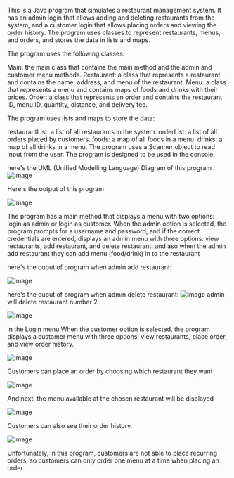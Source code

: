   This is a Java program that simulates a restaurant management system. It has an admin login that allows adding and deleting restaurants from the system, and a customer login that allows placing orders and viewing the order history. The program uses classes to represent restaurants, menus, and orders, and stores the data in lists and maps.

The program uses the following classes:

Main: the main class that contains the main method and the admin and customer menu methods.
Restaurant: a class that represents a restaurant and contains the name, address, and menu of the restaurant.
Menu: a class that represents a menu and contains maps of foods and drinks with their prices.
Order: a class that represents an order and contains the restaurant ID, menu ID, quantity, distance, and delivery fee.

The program uses lists and maps to store the data:

restaurantList: a list of all restaurants in the system.
orderList: a list of all orders placed by customers.
foods: a map of all foods in a menu.
drinks: a map of all drinks in a menu.
The program uses a Scanner object to read input from the user. The program is designed to be used in the console.

here's the UML (Unified Modelling Language) Diagram  of this program :
![image](https://user-images.githubusercontent.com/115135900/232671279-d6a89b31-4210-4c25-a994-23866ece9035.png)



Here's the output of this program 

![image](https://user-images.githubusercontent.com/115135900/232648643-a91c03d2-f3c1-46bd-a271-c18876792ae4.png)

The program has a main method that displays a menu with two options: login as admin or login as customer. When the admin option is selected, the program prompts for a username and password, and if the correct credentials are entered, displays an admin menu with three options: view restaurants, add restaurant, and delete restaurant. and aso when the admin add restaurant they can add menu (food/drink) in to the restaurant

here's the ouput of program when admin add restaurant:

![image](https://user-images.githubusercontent.com/115135900/232648821-218b1432-5639-45c7-8338-d2b8518ea06b.png)

here's the ouput of program when admin delete restaurant:
![image](https://user-images.githubusercontent.com/115135900/232650016-8e7952d8-c7b9-4789-a33b-ebf7994a99ff.png)
admin will delete restaurant number 2

![image](https://user-images.githubusercontent.com/115135900/232649953-095fda5f-6df9-4f21-8125-acf05d39e5d4.png)




in the Login menu When the customer option is selected, the program displays a customer menu with three options: view restaurants, place order, and view order history.

![image](https://user-images.githubusercontent.com/115135900/232650425-de168389-c94a-423e-bbc7-55a87893aff7.png)

Customers can place an order by choosing which restaurant they want

![image](https://user-images.githubusercontent.com/115135900/232650515-13cfe2ee-80f2-41bb-8eb3-fb83a222e3f1.png)

And next, the menu available at the chosen restaurant will be displayed

![image](https://user-images.githubusercontent.com/115135900/232650882-979d58d9-c3d7-4730-8b77-43a008461cc6.png)

Customers can also see their order history.

![image](https://user-images.githubusercontent.com/115135900/232651056-72fbaa8b-6ae4-4d41-b27c-be7ea603dd76.png)

Unfortunately, in this program, customers are not able to place recurring orders, so customers can only order one menu at a time when placing an order.



 
